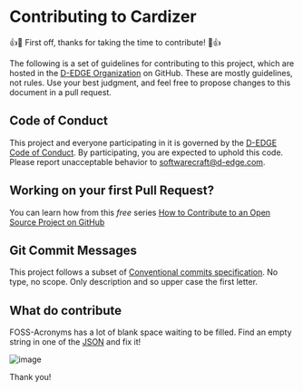 # Contributing to Cardizer

:+1::tada: First off, thanks for taking the time to contribute! :tada::+1:

The following is a set of guidelines for contributing to this project, which are hosted in the [D-EDGE Organization](https://github.com/d-edge) on GitHub. These are mostly guidelines, not rules. Use your best judgment, and feel free to propose changes to this document in a pull request.

## Code of Conduct

This project and everyone participating in it is governed by the [D-EDGE Code of Conduct](CODE_OF_CONDUCT.md). By participating, you are expected to uphold this code. Please report unacceptable behavior to [softwarecraft@d-edge.com](mailto:softwarecraft@d-edge.com).

## Working on your first Pull Request?

You can learn how from this *free* series [How to Contribute to an Open Source Project on GitHub](https://kcd.im/pull-request)

## Git Commit Messages

This project follows a subset of [Conventional commits specification](https://www.conventionalcommits.org/en/v1.0.0/).
No type, no scope. Only description and so upper case the first letter.

## What do contribute

FOSS-Acronyms has a lot of blank space waiting to be filled. Find an empty string in one of the [JSON](https://github.com/d-edge/foss-acronyms/tree/main/data) and fix it!


![image](https://user-images.githubusercontent.com/3449303/191771306-a820a087-7e8e-462a-bd69-358b58a0d377.png)


Thank you!
